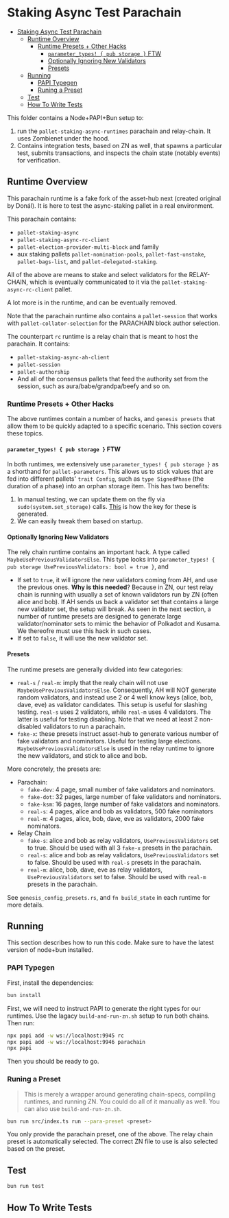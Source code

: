 # Staking Async Test Parachain

- [Staking Async Test Parachain](#staking-async-test-parachain)
	- [Runtime Overview](#runtime-overview)
		- [Runtime Presets + Other Hacks](#runtime-presets--other-hacks)
			- [`parameter_types! { pub storage }` FTW](#parameter_types--pub-storage--ftw)
			- [Optionally Ignoring New Validators](#optionally-ignoring-new-validators)
			- [Presets](#presets)
	- [Running](#running)
		- [PAPI Typegen](#papi-typegen)
		- [Runing a Preset](#runing-a-preset)
	- [Test](#test)
	- [How To Write Tests](#how-to-write-tests)

This folder contains a Node+PAPI+Bun setup to:

1. run the `pallet-staking-async-runtimes` parachain and relay-chain. It uses Zombienet under the hood.
2. Contains integration tests, based on ZN as well, that spawns a particular test, submits transactions, and inspects the chain state (notably events) for verification.

## Runtime Overview

This parachain runtime is a fake fork of the asset-hub next (created original by Donál). It is here
to test the async-staking pallet in a real environment.

This parachain contains:

- `pallet-staking-async`
- `pallet-staking-async-rc-client`
- `pallet-election-provider-multi-block` and family
- aux staking pallets `pallet-nomination-pools`, `pallet-fast-unstake`, `pallet-bags-list`, and
  `pallet-delegated-staking`.

All of the above are means to stake and select validators for the RELAY-CHAIN, which is eventually
communicated to it via the `pallet-staking-async-rc-client` pallet.

A lot more is in the runtime, and can be eventually removed.

Note that the parachain runtime also contains a `pallet-session` that works with
`pallet-collator-selection` for the PARACHAIN block author selection.

The counterpart `rc` runtime is a relay chain that is meant to host the parachain. It contains:

- `pallet-staking-async-ah-client`
- `pallet-session`
- `pallet-authorship`
- And all of the consensus pallets that feed the authority set from the session, such as
  aura/babe/grandpa/beefy and so on.

### Runtime Presets + Other Hacks

The above runtimes contain a number of hacks, and `genesis presets` that allow them to be quickly adapted to a specific scenario. This section covers these topics.

#### `parameter_types! { pub storage }` FTW

In both runtimes, we extensively use `parameter_types! { pub storage }` as a shorthand for `pallet-parameters`. This allows us to stick values that are fed into different pallets' `trait Config`, such as `type SignedPhase` (the duration of a phase) into an orphan storage item. This has two benefits:

1. In manual testing, we can update them on the fly via `sudo(system.set_storage)` calls. [This](https://paritytech.github.io/polkadot-sdk/master/src/frame_support/lib.rs.html#357) is how the key for these is generated.
2. We can easily tweak them based on startup.

#### Optionally Ignoring New Validators

The rely chain runtime contains an important hack. A type called `MaybeUsePreviousValidatorsElse`. This type looks into `parameter_types! { pub storage UsePreviousValidators: bool = true }`, and

* If set to `true`, it will ignore the new validators coming from AH, and use the previous ones. **Why is this needed**? Because in ZN, our test relay chain is running with usually a set of known validators run by ZN (often alice and bob). If AH sends us back a validator set that contains a large new validator set, the setup will break. As seen in the next section, a number of runtime presets are designed to generate large validator/nominator sets to mimic the behavior of Polkadot and Kusama. We thereofre must use this hack in such cases.
* If set to `false`, it will use the new validator set.

#### Presets

The runtime presets are generally divided into few categories:

* `real-s` / `real-m`: imply that the realy chain will not use `MaybeUsePreviousValidatorsElse`. Consequently, AH will NOT generate random validators, and instead use 2 or 4 well know keys (alice, bob, dave, eve) as validator candidates. This setup is useful for slashing testing. `real-s` uses 2 validators, while `real-m` uses 4 validators. The latter is useful for testing disabling. Note that we need at least 2 non-disabled validators to run a parachain.
* `fake-x`: these presets instruct asset-hub to generate various number of fake validators and nominators. Useful for testing large elections. `MaybeUsePreviousValidatorsElse` is used in the relay runtime to ignore the new validators, and stick to alice and bob.

More concretely, the presets are:

* Parachain:
  * `fake-dev`: 4 page, small number of fake validators and nominators.
  * `fake-dot`: 32 pages, large number of fake validators and nominators.
  * `fake-ksm`: 16 pages, large number of fake validators and nominators.
  * `real-s`: 4 pages, alice and bob as validators, 500 fake nominators
  * `real-m`: 4 pages, alice, bob, dave, eve as validators, 2000 fake nominators.
* Relay Chain
  * `fake-s`: alice and bob as relay validators, `UsePreviousValidators` set to true. Should be used with all 3 `fake-x` presets in the parachain.
  * `real-s`: alice and bob as relay validators, `UsePreviousValidators` set to false. Should be used with `real-s` presets in the parachain.
  * `real-m`: alice, bob, dave, eve as relay validators, `UsePreviousValidators` set to false. Should be used with `real-m` presets in the parachain.

See `genesis_config_presets.rs`, and `fn build_state` in each runtime for more details.

## Running

This section describes how to run this code. Make sure to have the latest version of node+bun installed.

### PAPI Typegen

First, install the dependencies:

```bash
bun install
```

First, we will need to instruct PAPI to generate the right types for our runtimes. Use the lagacy `build-and-run-zn.sh` setup to run both chains. Then run:

```bash
npx papi add -w ws://localhost:9945 rc
npx papi add -w ws://localhost:9946 parachain
npx papi
```

Then you should be ready to go.

### Runing a Preset

> This is merely a wrapper around generating chain-specs, compiling runtimes, and running ZN. You could do all of it manually as well. You can also use `build-and-run-zn.sh`.

```bash
bun run src/index.ts run --para-preset <preset>
```

You only provide the parachain preset, one of the above. The relay chain preset is automatically selected. The correct ZN file to use is also selected based on the preset.

## Test

```bash
bun run test
```

## How To Write Tests
